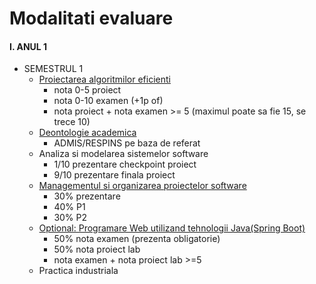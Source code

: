 # Modalitati evaluare 

#### I. ANUL 1
* SEMESTRUL 1
  - [Proiectarea algoritmilor eficienti](https://github.com/DimaOanaTeodora/Uni-Work-2022-2024/tree/main/AN%201%20SEM%201/PAE)
    - nota 0-5 proiect
    - nota 0-10 examen (+1p of)
    - nota proiect + nota examen >= 5 (maximul poate sa fie 15, se trece 10)
  - [Deontologie academica](https://github.com/DimaOanaTeodora/Uni-Work-2022-2024/tree/main/AN%201%20SEM%201/DA)
    - ADMIS/RESPINS pe baza de referat 
  - Analiza si modelarea sistemelor software
    - 1/10 prezentare checkpoint proiect
    - 9/10 prezentare finala proiect
  - [Managementul si organizarea proiectelor software](https://github.com/DimaOanaTeodora/Uni-Work-2022-2024/tree/main/AN%201%20SEM%201/MOPS)
    - 30% prezentare
    - 40% P1
    - 30% P2
  - [Optional: Programare Web utilizand tehnologii Java(Spring Boot)](https://github.com/DimaOanaTeodora/Uni-Work-2022-2024/tree/main/AN%201%20SEM%201/PJ)
    - 50% nota examen (prezenta obligatorie)
    - 50% nota proiect lab
    - nota examen + nota proiect lab >=5
  - Practica industriala
